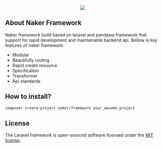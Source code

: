 <div align="center" style="text-align: center"><img src="https://wajiblapor.kemnaker.go.id/assets/img/logo-symbol.png"></div>

## About Naker Framework

Naker framework build based on laravel and pandawa framework that support for rapid development and maintainable backend api.
Bellow is key features of naker framework:

- Modular
- Beautifully routing
- Rapid create resource
- Specification
- Transformer
- Api standards

## How to install?

```bash
composer create-project naker/framework your_awsome_project
```

## License

The Laravel framework is open-sourced software licensed under the [MIT license](https://opensource.org/licenses/MIT).
